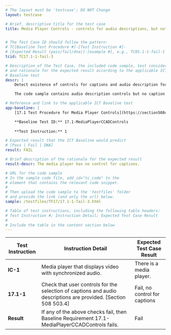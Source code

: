 ```yaml
---
# The layout must be 'testcase'; DO NOT Change
layout: testcase

# Brief, descriptive title for the test case
title: Media Player Controls - controls for audio descriptions, but not for captions


# The Test Case ID should follow the pattern: 
# TC[Baseline Test Procedure #]-[Test Instruction #]-
# [Expected Result (pass/fail/dna)]-[example #], e.g., TC05.1-1-fail-1
tcid: TC17.1-1-fail-3

# Description of the Test Case, the included code sample, test considerations,
# and rationale for the expected result according to the applicable ICT
# Baseline test
descr: | 
    Detect existence of controls for captions and audio description for the synchronized media player.

    The code sample contains audio description controls but no caption controls for synchronized media player. A successful test should identify a fail for Baseline 17.1-MediaPlayerCCADControls.

# Reference and link to the applicable ICT Baseline test
app-baseline: | 
    [17.1 Test Procedure for Media Player Controls](https://section508coordinators.github.io/ICTTestingBaseline/17SyncMedia.html#171-test-procedure-for-media-player-controls)

    **Baseline Test ID:** 17.1-MediaPlayerCCADControls
    
    **Test Instruction:** 1

# Expected result that the ICT Baseline would predict
# [Pass | Fail | DNA]
result: FAIL

# Brief description of the rationale for the expected result
result-descr: The media player has no control for captions.

# URL for the code sample
# In the sample code file, add id="tc_code" to the 
# element that contains the relevant code snippet.
#
# Then upload the code sample to the 'testfiles' folder 
# and provide the link (and only the url) below.
sample: /testfiles/TF17/17.1-1-fail-3.html

# Table of test instructions, including the following table headers: 
# Test Instruction #; Instruction Detail; Expected Test Case Result
#
# Include the table in the content section below
---
```

| Test Instruction | Instruction Detail | Expected Test Case Result |
|------------------|--------------------|---------------------------|
| **IC-1** | Media player that displays video with synchronized audio. | There is a media player. |
| **17.1-1** | Check that user controls for the selection of captions and audio descriptions are provided. [Section 508 503.4] | Fail, no control for captions |
| **Result** | If any of the above checks fail, then Baseline Requirement 17.1-MediaPlayerCCADControls fails. | Fail |